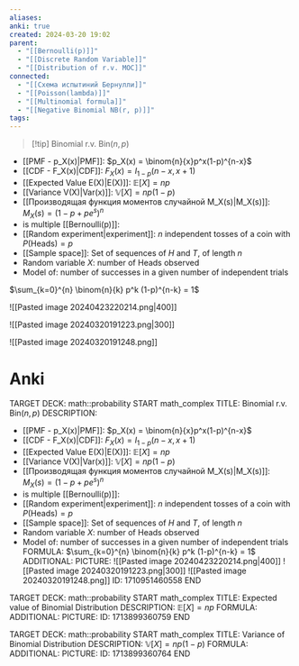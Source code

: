 ```yaml
---
aliases: 
anki: true
created: 2024-03-20 19:02
parent:
  - "[[Bernoulli(p)]]"
  - "[[Discrete Random Variable]]"
  - "[[Distribution of r.v. MOC]]"
connected:
  - "[[Схема испытиний Бернулли]]"
  - "[[Poisson(lambda)]]"
  - "[[Multinomial formula]]"
  - "[[Negative Binomial NB(r, p)]]"
tags:
---
```


> [!tip] Binomial r.v.  $\text{Bin}(n, p)$
- [[PMF - p_X(x)|PMF]]: $p_X(x) = \binom{n}{x}p^x(1-p)^{n-x}$
- [[CDF - F_X(x)|CDF]]: $F_X(x) = I_{1-p}(n-x, x+1)$
- [[Expected Value E(X)|E(X)]]: $\mathbb{E}[X] = np$
- [[Variance V(X)|Var(x)]]: $\mathbb{V}[X] = np(1-p)$
- [[Производящая функция моментов случайной M_X(s)|M_X(s)]]: $M_X(s) = (1-p+pe^s)^n$  
- is multiple [[Bernoulli(p)]]:
- [[Random experiment|experiment]]: $n$ independent tosses of a coin with $P(\text{Heads}) = p$
- [[Sample space]]: Set of sequences of $H$ and $T$, of length $n$
- Random variable $X$: number of Heads observed
- Model of: number of successes in a given number of independent trials

$\sum_{k=0}^{n} \binom{n}{k} p^k (1-p)^{n-k} = 1$

![[Pasted image 20240423220214.png|400]]

![[Pasted image 20240320191223.png|300]]

![[Pasted image 20240320191248.png]]

# Anki
TARGET DECK: math::probability
START
math_complex
TITLE: Binomial r.v.  $\text{Bin}(n, p)$
DESCRIPTION: 
- [[PMF - p_X(x)|PMF]]: $p_X(x) = \binom{n}{x}p^x(1-p)^{n-x}$
- [[CDF - F_X(x)|CDF]]: $F_X(x) = I_{1-p}(n-x, x+1)$
- [[Expected Value E(X)|E(X)]]: $\mathbb{E}[X] = np$
- [[Variance V(X)|Var(x)]]: $\mathbb{V}[X] = np(1-p)$
- [[Производящая функция моментов случайной M_X(s)|M_X(s)]]: $M_X(s) = (1-p+pe^s)^n$  
- is multiple [[Bernoulli(p)]]:
- [[Random experiment|experiment]]: $n$ independent tosses of a coin with $P(\text{Heads}) = p$
- [[Sample space]]: Set of sequences of $H$ and $T$, of length $n$
- Random variable $X$: number of Heads observed
- Model of: number of successes in a given number of independent trials
FORMULA: 
$\sum_{k=0}^{n} \binom{n}{k} p^k (1-p)^{n-k} = 1$
ADDITIONAL:
PICTURE:
![[Pasted image 20240423220214.png|400]]
![[Pasted image 20240320191223.png|300]]
![[Pasted image 20240320191248.png]]
ID: 1710951460558
END

TARGET DECK: math::probability
START
math_complex
TITLE: Expected value of Binomial Distribution
DESCRIPTION: $\mathbb{E}[X] = np$
FORMULA: 
ADDITIONAL:
PICTURE:
ID: 1713899360759
END

TARGET DECK: math::probability
START
math_complex
TITLE: Variance of Binomial Distribution
DESCRIPTION: $\mathbb{V}[X] = np(1-p)$
FORMULA: 
ADDITIONAL:
PICTURE:
ID: 1713899360764
END